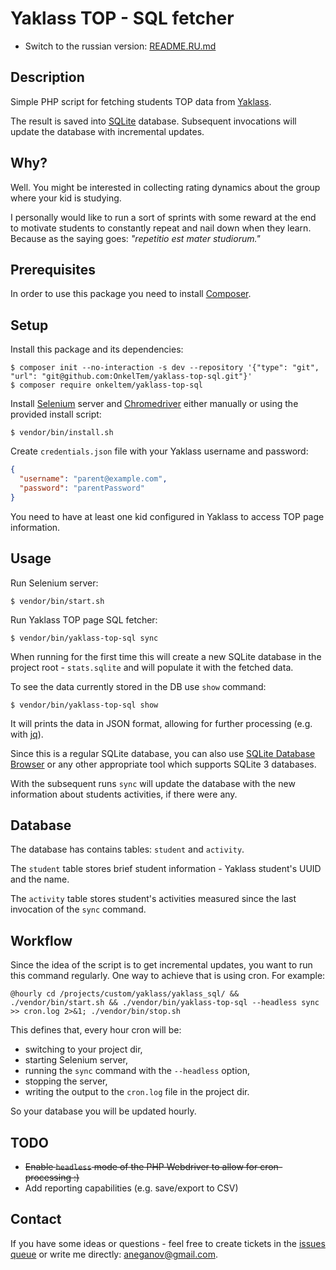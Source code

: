 # Yaklass TOP - SQL fetcher

* Switch to the russian version: [README.RU.md](README.RU.md)

## Description

Simple PHP script for fetching students TOP data from [Yaklass](https://yaklass.ru).

The result is saved into [SQLite](https://sqlite.org/index.html) database. 
Subsequent invocations will update the database with incremental updates.

## Why?

Well. You might be interested in collecting rating dynamics about 
the group where your kid is studying.

I personally would like to run a sort of sprints with some reward at the end 
to motivate students to constantly repeat and nail down when they learn. 
Because as the saying goes: *"repetitio est mater studiorum."*

## Prerequisites

In order to use this package you need to install [Composer](https://getcomposer.org/).

## Setup

Install this package and its dependencies:

```
$ composer init --no-interaction -s dev --repository '{"type": "git", "url": "git@github.com:OnkelTem/yaklass-top-sql.git"}'
$ composer require onkeltem/yaklass-top-sql
```

Install [Selenium](http://selenium-release.storage.googleapis.com/index.html) server 
and [Chromedriver](https://sites.google.com/a/chromium.org/chromedriver/downloads) either manually or using
the provided install script:

```
$ vendor/bin/install.sh
```

Create `credentials.json` file with your Yaklass username and password:

```json
{
  "username": "parent@example.com",
  "password": "parentPassword"
}
```

You need to have at least one kid configured in Yaklass to access TOP page information.

## Usage

Run Selenium server:

```
$ vendor/bin/start.sh
```

Run Yaklass TOP page SQL fetcher:  

```
$ vendor/bin/yaklass-top-sql sync
```

When running for the first time this will create a new SQLite 
database in the project root - `stats.sqlite` and will populate
it with the fetched data.

To see the data currently stored in the DB use `show` command:
 
```
$ vendor/bin/yaklass-top-sql show
```

It will prints the data in JSON format, allowing for further processing (e.g. with 
[jq](https://stedolan.github.io/jq/)).

Since this is a regular SQLite database, you can also use 
[SQLite Database Browser](https://sqlitebrowser.org/) or any other appropriate tool
which supports SQLite 3 databases.

With the subsequent runs `sync` will update the database with the new information
about students activities, if there were any.

## Database

The database has contains tables: `student` and `activity`.

The `student` table stores brief student information - Yaklass student's UUID 
and the name.

The `activity` table stores student's activities measured since 
the last invocation of the `sync` command.  

## Workflow

Since the idea of the script is to get incremental updates, you want to 
run this command regularly. One way to achieve that is using cron. For example:

```
@hourly cd /projects/custom/yaklass/yaklass_sql/ && ./vendor/bin/start.sh && ./vendor/bin/yaklass-top-sql --headless sync >> cron.log 2>&1; ./vendor/bin/stop.sh
```

This defines that, every hour cron will be:
 
* switching to your project dir,
* starting Selenium server,
* running the `sync` command with the `--headless` option, 
* stopping the server,
* writing the output to the `cron.log` file in the project dir.

So your database you will be updated hourly.

## TODO

* ~~Enable `headless` mode of the PHP Webdriver to allow for cron-processing :)~~
* Add reporting capabilities (e.g. save/export to CSV)   

## Contact

If you have some ideas or questions - feel free to create tickets in the [issues queue](issues ) 
or write me directly: aneganov@gmail.com.

